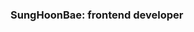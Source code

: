 ### SungHoonBae: frontend developer



<!---
tjdgns503/tjdgns503 is a ✨ special ✨ repository because its `README.md` (this file) appears on your GitHub profile.
You can click the Preview link to take a look at your changes.
--->

